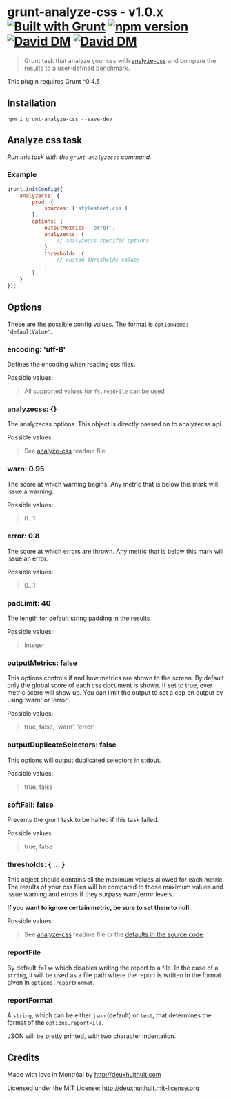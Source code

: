 # grunt-analyze-css - v1.0.x [![Built with Grunt](https://cdn.gruntjs.com/builtwith.png)](http://gruntjs.com/) [![npm version](https://badge.fury.io/js/grunt-analyze-css.svg)](http://badge.fury.io/js/grunt-analyze-css) [![David DM](https://david-dm.org/DeuxHuitHuit/grunt-analyze-css.svg?style=flat)](https://david-dm.org/DeuxHuitHuit/grunt-analyze-css#info=dependencies) [![David DM](https://david-dm.org/DeuxHuitHuit/grunt-analyze-css/dev-status.svg?style=flat)](https://david-dm.org/DeuxHuitHuit/grunt-analyze-css#info=devDependencies)

> Grunt task that analyze your css with [analyze-css](https://github.com/macbre/analyze-css) 
and compare the results to a user-defined benchmark.

This plugin requires Grunt ^0.4.5

## Installation

`npm i grunt-analyze-css --save-dev`

## Analyze css task

*Run this task with the `grunt analyzecss` command.*

### Example

````javascript
grunt.initConfig({
    analyzecss: {
        prod: {
            sources: ['stylesheet.css']
        },
        options: {
            outputMetrics: 'error',
            analyzecss: {
                // analyzecss specific options
            }
            thresholds: {
                // custom thresholds values
            }
        }
    }
});
````

## Options

These are the possible config values. The format is `optionName: 'defaultValue'`.

### encoding: 'utf-8'

Defines the encoding when reading css files.

Possible values:
> All supported values for `fs.readFile` can be used

### analyzecss: {}

The analyzecss options. This object is directly passed on to analyzecss api.

Possible values:
> See [analyze-css](https://github.com/macbre/analyze-css) readme file.

### warn: 0.95

The score at which warning begins. Any metric that is below this mark will
issue a warning.

Possible values:
> 0...1

### error: 0.8

The score at which errors are thrown. Any metric that is below this mark will
issue an error.

Possible values:
> 0...1

### padLimit: 40

The length for default string padding in the results

Possible values:
> Integer

### outputMetrics: false

This options controls if and how metrics are shown to the screen.
By default only the global score of each css document is shown.
If set to true, ever metric score will show up. You can limit the
output to set a cap on output by using 'warn' or 'error'.

Possible values:
> true, false, 'warn', 'error'

### outputDuplicateSelectors: false

This options will output duplicated selectors in stdout.

Possible values:
> true, false

### softFail: false

Prevents the grunt task to be halted if this task failed.

Possible values:
> true, false

### thresholds: { ... }

This object should contains all the maximum values allowed for each metric.
The results of your css files will be compared to those maximum values
and issue warning and errors if they surpass warn/error levels.

**If you want to ignore certain metric, be sure to set them to null**

Possible values:
> See [analyze-css](https://github.com/macbre/analyze-css) readme file or 
the [defaults in the source code](https://github.com/DeuxHuitHuit/grunt-analyze-css/blob/master/tasks/analyze-css.js#L20).

### reportFile

By default `false` which disables writing the report to a file. In the case of a `string`, it will be
used as a file path where the report is written in the format given in `options.reportFormat`.

### reportFormat

A `string`, which can be either `json` (default) or `text`, that determines the format of the `options.reportFile`.

JSON will be pretty printed, with two character indentation.

## Credits

Made with love in Montréal by <http://deuxhuithuit.com>

Licensed under the MIT License: <http://deuxhuithuit.mit-license.org>

